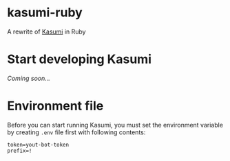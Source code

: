 # kasumi-ruby
 A rewrite of [Kasumi](https://github.com/HelloYeew/kasumi) in Ruby

# Start developing Kasumi

*Coming soon...*

# Environment file
Before you can start running Kasumi, you must set the environment variable by creating `.env` file first with following contents:

```
token=yout-bot-token
prefix=!
```